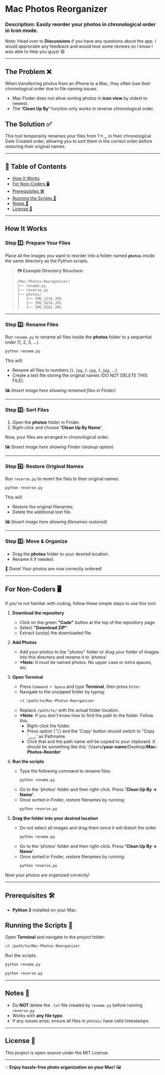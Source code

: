 # Mac Photos Reorganizer

### Description: Easily reorder your photos in chronological order in Icon mode.

Note: Head over to **Discussions** if you have any questions about the app. I would appreciate any feedback and would love some reviews so I know I was able to help you guys! 😄

---

## The Problem ❌

When transferring photos from an iPhone to a Mac, they often lose their chronological order due to file naming issues.

- Mac Finder does not allow sorting photos in **icon view** by oldest to newest.
- The **'Clean Up By'** function only works in reverse chronological order.

## The Solution ✅

This tool temporarily renames your files from 1->\_\_ in their chronological Date Created order, allowing you to sort them in the correct order before restoring their original names.

---

## 📖 Table of Contents

- [How It Works](#how-it-works)
- [For Non-Coders 🖥️](#for-non-coders-)
- [Prerequisites 🛠️](#prerequisites-)
- [Running the Scripts 🚀](#running-the-scripts-)
- [Notes 📌](#notes-)
- [License 📜](#license-)

---

## How It Works

### Step 1️⃣: Prepare Your Files

Place all the images you want to reorder into a folder named **`photos`** inside the same directory as the Python scripts.

> 📷 **Example Directory Structure:**
>
> ```
> /Mac-Photos-Reorganizer/
> ├── rename.py
> ├── reverse.py
> ├── photos/
> │   ├── IMG_1234.JPG
> │   ├── IMG_5678.JPG
> │   ├── IMG_9101.JPG
> ```

---

### Step 2️⃣: Rename Files

Run `rename.py` to rename all files inside the **photos** folder to a sequential order (1, 2, 3, ...).

```sh
python rename.py
```

This will:

- Rename all files to numbers (`1.jpg`, `2.jpg`, `3.jpg`, ...).
- Create a text file storing the original names (DO NOT DELETE THIS FILE).

🖼️ _(Insert image here showing renamed files in Finder)_

---

### Step 3️⃣: Sort Files

1. Open the **photos** folder in Finder.
2. Right-click and choose **'Clean Up By Name'**.

Now, your files are arranged in chronological order.

🖼️ _(Insert image here showing Finder cleanup option)_

---

### Step 4️⃣: Restore Original Names

Run `reverse.py` to revert the files to their original names.

```sh
python reverse.py
```

This will:

- Restore the original filenames.
- Delete the additional text file.

🖼️ _(Insert image here showing filenames restored)_

---

### Step 5️⃣: Move & Organize

- Drag the **photos** folder to your desired location.
- Rename it if needed.

🎉 Done! Your photos are now correctly ordered!

---

## For Non-Coders 🖥️

If you're not familiar with coding, follow these simple steps to use this tool:

1. **Download the repository**

   - Click on the green **"Code"** button at the top of the repository page.
   - Select **"Download ZIP"**.
   - Extract (unzip) the downloaded file.

2. **Add Photos**

   - Add your photos to the "photos" folder or drag your folder of images into this directory and rename it to 'photos'
   - **\*Note:** It must be named photos. No upper case or extra spaces, etc.

3. **Open Terminal**

   - Press `Command + Space` and type **Terminal**, then press `Enter`.
   - Navigate to the unzipped folder by typing:
     ```sh
     cd /path/to/Mac-Photos-Reorganizer
     ```
   - Replace `/path/to/` with the actual folder location.
   - **\*Note**: If you don't know how to find the path to the folder. Follow this.
     - Right-click the folder.
     - Press option (⌥) and the 'Copy' button should switch to "Copy '\_\_\_\_' as Pathname.
     - Click that and the path name will be copied to your clipboard. It should be something like this '/Users/**your-name**/Desktop/**Mac-Photos-Reorder**'

4. **Run the scripts**
   - Type the following command to rename files:
     ```sh
     python rename.py
     ```
   - Go to the 'photos' folder and then right-click. Press **'Clean Up By -> Name'**.
   - Once sorted in Finder, restore filenames by running:
     ```sh
     python reverse.py
     ```
5. **Drag the folder into your desired location**
   - Do not select all images and drag them since it will distort the order
     ```sh
     python rename.py
     ```
   - Go to the 'photos' folder and then right-click. Press **'Clean Up By -> Name'**.
   - Once sorted in Finder, restore filenames by running:
     ```sh
     python reverse.py
     ```

Now your photos are organized correctly!

---

## Prerequisites 🛠️

- **Python 3** installed on your Mac.

## Running the Scripts 🚀

Open **Terminal** and navigate to the project folder:

```sh
cd /path/to/Mac-Photos-Reorganizer
```

Run the scripts:

```sh
python rename.py
```

```sh
python reverse.py
```

---

## Notes 📌

- Do **NOT** delete the `.txt` file created by `rename.py` before running `reverse.py`.
- Works with **any file type**.
- If any issues arise, ensure all files in `photos/` have valid timestamps.

---

## License 📜

This project is open-source under the MIT License.

---

💡 **Enjoy hassle-free photo organization on your Mac!** 🖼️
